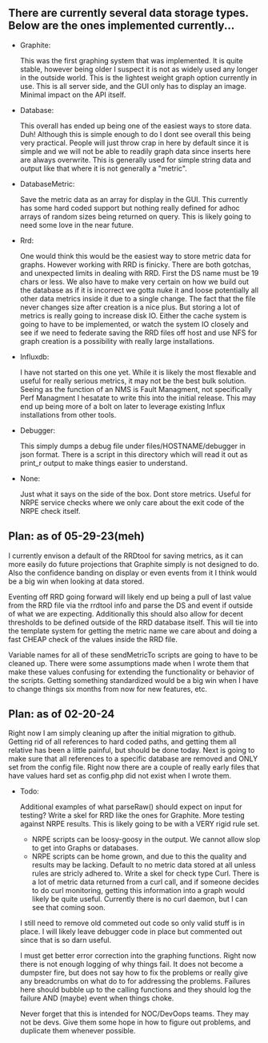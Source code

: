 ## There are currently several data storage types.  Below are the ones implemented currently...

* Graphite:
  
  This was the first graphing system that was implemented.  It is quite stable, however being older I suspect it is
  not as widely used any longer in the outside world.  This is the lightest weight graph option currently in use.
  This is all server side, and the GUI only has to display an image.  Minimal impact on the API itself.

* Database:

  This overall has ended up being one of the easiest ways to store data.  Duh!  Although this is simple enough to do
  I dont see overall this being very practical.  People will just throw crap in here by default since it is simple
  and we will not be able to readily graph data since inserts here are always overwrite.  This is generally used for
  simple string data and output like that where it is not generally a "metric".

* DatabaseMetric:

  Save the metric data as an array for display in the GUI.  This currently has some hard coded support but
  nothing really defined for adhoc arrays of random sizes being returned on query.  This is likely going
  to need some love in the near future.

* Rrd:

  One would think this would be the easiest way to store metric data for graphs.  However working with RRD is finicky.
  There are both gotchas, and unexpected limits in dealing with RRD.  First the DS name must be 19 chars or less.
  We also have to make very certain on how we build out the database as if it is incorrect we gotta nuke it and loose
  potentially all other data metrics inside it due to a single change.  The fact that the file never changes size after
  creation is a nice plus.  But storing a lot of metrics is really going to increase disk IO.  Either the cache system
  is going to have to be implemented, or watch the system IO closely and see if we need to federate saving the RRD files
  off host and use NFS for graph creation is a possibility with really large installations.

* Influxdb:

  I have not started on this one yet.  While it is likely the most flexable and useful for really serious metrics, it
  may not be the best bulk solution.  Seeing as the function of an NMS is Fault Managment, not specifically Perf Managment
  I hesatate to write this into the initial release.  This may end up being more of a bolt on later to leverage
  existing Influx installations from other tools.

* Debugger:

  This simply dumps a debug file under files/HOSTNAME/debugger in json format.  There is a script
  in this directory which will read it out as print_r output to make things easier to understand.

* None:

  Just what it says on the side of the box.  Dont store metrics.  Useful for NRPE service checks where
  we only care about the exit code of the NRPE check itself.

## Plan: as of 05-29-23(meh)
  
I currently envison a default of the RRDtool for saving metrics, as it can more easily do future
projections that Graphite simply is not designed to do.  Also the confidence banding on display or even
events from it I think would be a big win when looking at data stored.

Eventing off RRD going forward will likely end up being a pull of last value from the RRD file via
the rrdtool info and parse the DS and event if outside of what we are expecting.  Additionally this
should also allow for decent thresholds to be defined outside of the RRD database itself.  This will
tie into the template system for getting the metric name we care about and doing a fast CHEAP check
of the values inside the RRD file.

Variable names for all of these sendMetricTo scripts are going to have to be cleaned up.  There were
some assumptions made when I wrote them that make these values confusing for extending the functionality
or behavior of the scripts.  Getting something standardized would be a big win when I have to change things
six months from now for new features, etc.

## Plan: as of 02-20-24
  
Right now I am simply cleaning up after the initial migration to github.  Getting rid of all references
to hard coded paths, and getting them all relative has been a little painful, but should be done today.
Next is going to make sure that all references to a specific database are removed and ONLY set from the
config file.  Right now there are a couple of really early files that have values hard set as config.php
did not exist when I wrote them.

* Todo:
  
  Additional examples of what parseRaw() should expect on input for testing?
  Write a skel for RRD like the ones for Graphite.
  More testing against NRPE results.  This is likely going to be with a VERY rigid rule set.
    * NRPE scripts can be loosy-goosy in the output.  We cannot allow slop to get into Graphs or databases.
    * NRPE scripts can be home grown, and due to this the quality and results may be lacking.  Default to no
      metric data stored at all unless rules are stricly adhered to.
  Write a skel for check type Curl.  There is a lot of metric data returned from a curl call, and if someone
  decides to do curl monitoring, getting this information into a graph would likely be quite useful.  Currently
  there is no curl daemon, but I can see that coming soon.

  I still need to remove old commeted out code so only valid stuff is in place.  I will likely leave
  debugger code in place but commented out since that is so darn useful.

  I must get better error correction into the graphing functions.  Right now there is not enough
  logging of why things fail.  It does not become a dumpster fire, but does not say how to fix the problems
  or really give any breadcrumbs on what do to for addressing the problems.  Failures here should
  bubble up to the calling functions and they should log the failure AND (maybe) event when things choke.

  Never forget that this is intended for NOC/DevOops teams.  They may not be devs.  Give them some hope in
  how to figure out problems, and duplicate them whenever possible.
